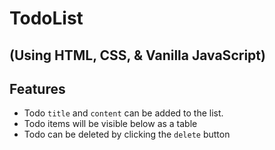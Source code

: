 # TodoList

## (Using HTML, CSS, & Vanilla JavaScript)

## Features

- Todo `title` and `content` can be added to the list.
- Todo items will be visible below as a table
- Todo can be deleted by clicking the `delete` button
